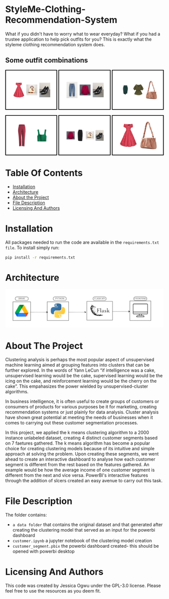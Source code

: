 # StyleMe-Clothing-Recommendation-System
What if you didn't have to worry what to wear everyday? What if you had a trustee application to help pick outfits for you? This is exactly what the styleme clothing recommendation system does.


## Some outfit combinations
<div style="display: flex; justify-content: space-between;">
  <img src="Dress_shoe_and_bag.png" alt="Image 1" style="width: 30%; border: 2px solid #000; padding: 5px;"/>
  <img src="pants_shirt_and_shoe.png" alt="Image 2" style="width: 30%; border: 2px solid #000; padding: 5px;"/>
  <img src="skirt_shirt_and_bag.png" alt="Image 1" style="width: 30%; border: 2px solid #000; padding: 5px;"/>
</div>

<br>

<div style="display: flex; justify-content: space-between;">
  <img src="pants_and_shirt.png" alt="Image 1" style="width: 30%; border: 2px solid #000; padding: 5px;"/>
  <img src="skirt_shirt_shoe_and_bag.png" alt="Image 2" style="width: 30%; border: 2px solid #000; padding: 5px;"/>
  <img src="dress_and_bag.png" alt="Image 1" style="width: 30%; border: 2px solid #000; padding: 5px;"/>
</div>





# Table Of Contents
* [Installation](https://github.com/Jess607/StyleMe-Clothing-Recommendation-System#installation)
* [Architecture](https://github.com/Jess607/StyleMe-Clothing-Recommendation-System#architecture)
* [About the Project](https://github.com/Jess607/StyleMe-Clothing-Recommendation-System#about-the-project)
* [File Description](https://github.com/Jess607/StyleMe-Clothing-Recommendation-System#file-description)
* [Licensing And Authors](https://github.com/Jess607/StyleMe-Clothing-Recommendation-System#licensing-and-authors)

# Installation 
All packages needed to run the code are available in the `requirements.txt file`. To install simply run:

```bash
pip install -r requirements.txt
```


# Architecture
![Alt text](architecture.jpg)

# About The Project 
Clustering analysis is perhaps the most popular aspect of unsupervised machine learning aimed at grouping features into clusters that can be further explored. In the words of  Yann LeCun  “if intelligence was a cake, unsupervised learning would be the cake, supervised learning would be the icing on the cake, and reinforcement learning would be the cherry on the cake”. This empahasizes the power wielded by unsupervised-cluster algorithms. 

In business intelligence, it is often useful to create groups of customers or consumers of products for various purposes be it for marketing, creating recommendation systems or just plainly for data analysis. Cluster analysis have shown great potential at meeting the needs of businesses when it comes to carrying out these customer segmentation processes. 

In this project, we applied the k means clustering algorithm to a 2000 instance unlabeled dataset, creating 4 distinct customer segments based on 7 faetures gathered. The k means algorithm has become a popular choice for creating clustering models because of its intuitive and simple approach at solving the problem. Upon creating these segments, we went ahead to create an interactive dashboard to analyse how each customer segment is different from the rest based on the features gathered. An example would be how the average income of one customer segment is different from the next and vice versa. PowerBI's interactive features through the addition of slcers created an easy avenue to carry out this task.




# File Description 
The folder contains:
* `a data folder` that contains the original dataset and that generated after creating the clustering model that served as an input for the powerbi dashboard
* `customer.ipynb` a jupyter notebook of the clustering model creation 
* `customer_segment.pbix` the powerbi dashboard created- this should be opened with powerbi desktop


# Licensing And Authors
This code was created by Jessica Ogwu under the GPL-3.0 license. Please feel free to use the resources as you deem fit.
